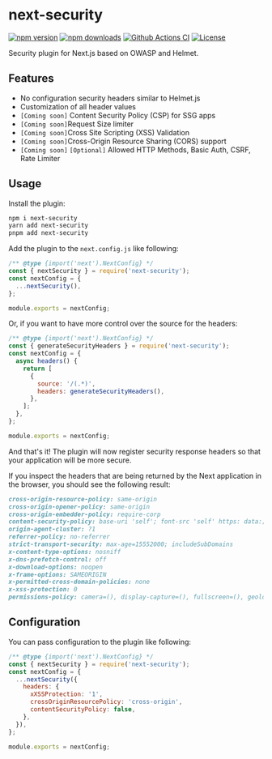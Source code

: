 # next-security

[![npm version][npm-version-src]][npm-version-href]
[![npm downloads][npm-downloads-src]][npm-downloads-href]
[![Github Actions CI][github-actions-ci-src]][github-actions-ci-href]
[![License][license-src]][license-href]

Security plugin for Next.js based on OWASP and Helmet.

## Features

- No configuration security headers similar to Helmet.js
- Customization of all header values
- `[Coming soon]` Content Security Policy (CSP) for SSG apps
- `[Coming soon]`Request Size limiter
- `[Coming soon]`Cross Site Scripting (XSS) Validation
- `[Coming soon]`Cross-Origin Resource Sharing (CORS) support
- `[Coming soon]` `[Optional]` Allowed HTTP Methods, Basic Auth, CSRF, Rate Limiter

## Usage

Install the plugin:

```sh
npm i next-security
yarn add next-security
pnpm add next-security
```

Add the plugin to the `next.config.js` like following:

```js
/** @type {import('next').NextConfig} */
const { nextSecurity } = require('next-security');
const nextConfig = {
  ...nextSecurity(),
};

module.exports = nextConfig;
```

Or, if you want to have more control over the source for the headers:

```js
/** @type {import('next').NextConfig} */
const { generateSecurityHeaders } = require('next-security');
const nextConfig = {
  async headers() {
    return [
      {
        source: '/(.*)',
        headers: generateSecurityHeaders(),
      },
    ];
  },
};

module.exports = nextConfig;
```

And that's it! The plugin will now register security response headers so that your application will be more secure.

If you inspect the headers that are being returned by the Next application in the browser, you should see the following result:

```md
cross-origin-resource-policy: same-origin
cross-origin-opener-policy: same-origin
cross-origin-embedder-policy: require-corp
content-security-policy: base-uri 'self'; font-src 'self' https: data:; form-action 'self'; frame-ancestors 'self'; img-src 'self' data:; object-src 'none'; script-src-attr 'none'; style-src 'self' https: 'unsafe-inline'; upgrade-insecure-requests
origin-agent-cluster: ?1
referrer-policy: no-referrer
strict-transport-security: max-age=15552000; includeSubDomains
x-content-type-options: nosniff
x-dns-prefetch-control: off
x-download-options: noopen
x-frame-options: SAMEORIGIN
x-permitted-cross-domain-policies: none
x-xss-protection: 0
permissions-policy: camera=(), display-capture=(), fullscreen=(), geolocation=(), microphone=()
```

## Configuration

You can pass configuration to the plugin like following:

```js
/** @type {import('next').NextConfig} */
const { nextSecurity } = require('next-security');
const nextConfig = {
  ...nextSecurity({
    headers: {
      xXSSProtection: '1',
      crossOriginResourcePolicy: 'cross-origin',
      contentSecurityPolicy: false,
    },
  }),
};

module.exports = nextConfig;
```

[npm-version-src]: https://img.shields.io/npm/v/next-security/latest.svg
[npm-version-href]: https://npmjs.com/package/next-security
[npm-downloads-src]: https://img.shields.io/npm/dt/next-security.svg
[npm-downloads-href]: https://npmjs.com/package/next-security
[github-actions-ci-src]: https://github.com/baroshem/next-security/actions/workflows/ci.yml/badge.svg
[github-actions-ci-href]: https://github.com/baroshem/next-security/actions?query=workflow%3Aci
[license-src]: https://img.shields.io/npm/l/next-security.svg
[license-href]: https://npmjs.com/package/next-security
